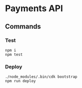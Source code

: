 # Payments API

## Commands

### Test

```
npm i
npm test
```

### Deploy
```
./node_modules/.bin/cdk bootstrap
npm run deploy
```
